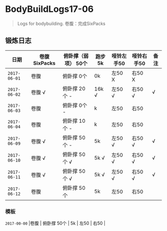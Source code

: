 # BodyBuildLogs17-06
>Logs for bodybuilding.
>卷腹：完成SixPacks 

## 锻炼日志

日期    | 卷腹SixPacks| 俯卧撑（弱项） 50个 | 跑步5k  |哑铃左手50 | 哑铃右手50 | 备注
---   |    ---   |  ---    |  ---   |    ---   |    ---    | ---
 `2017-06-01` |卷腹   | 俯卧撑 0个  | 0k  | 左50  X | 右50 X | 
 `2017-06-02` |卷腹 √ | 俯卧撑 20个 - | 16k √ | 左50 √ | 右50 √ | √ 
 `2017-06-03` |卷腹   | 俯卧撑 0个 - | k  | 左50  | 右50  | 
 `2017-06-04` |卷腹   | 俯卧撑 10个 - | k  | 左50  | 右50  |  
 `2017-06-09` |卷腹 √  | 俯卧撑 50个 - | 5k  | 左50 √ | 右50 √ | √ 
 `2017-06-10` |卷腹 √  | 俯卧撑 50个 √ | 5k √ | 左50 √ | 右50 √ | √ 
 `2017-06-11` |卷腹 √  | 俯卧撑 50个 √ | 5k √ | 左50 √ | 右50 √ | √ 
 `2017-06-12` |卷腹   | 俯卧撑 50个  | 5k  | 左50  | 右50  | 

### 模板

`2017-00-00` |卷腹  | 俯卧撑 50个  | 5k  | 左50  | 右50  | 

